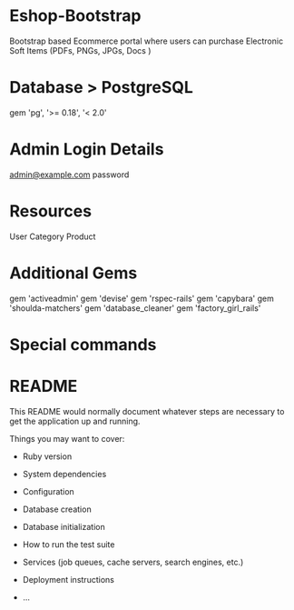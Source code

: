 # Eshop-Bootstrap
Bootstrap based Ecommerce portal where users can purchase Electronic Soft Items (PDFs, PNGs, JPGs, Docs ) 

# Database > PostgreSQL
gem 'pg', '>= 0.18', '< 2.0'

# Admin Login Details
admin@example.com
password
  
# Resources
User
Category
Product

# Additional Gems
gem 'activeadmin'
gem 'devise'
gem 'rspec-rails'
gem 'capybara'
gem 'shoulda-matchers'
gem 'database_cleaner'
gem 'factory_girl_rails'

  
# Special commands



# README

This README would normally document whatever steps are necessary to get the
application up and running.

Things you may want to cover:

* Ruby version

* System dependencies

* Configuration

* Database creation

* Database initialization

* How to run the test suite

* Services (job queues, cache servers, search engines, etc.)

* Deployment instructions

* ...
